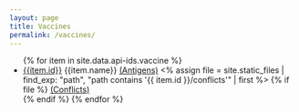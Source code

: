 ```yaml
---
layout: page
title: Vaccines
permalink: /vaccines/
---
```


<ul class="col2">
    {% for item in site.data.api-ids.vaccine %}
        <li><a href="https://opencdsi.org/api/vaccines/{{ item.id }}">{{item.id}}</a> {{item.name}}
        <a href="https://opencdsi.org/api/vaccines/{{ item.id }}/antigens/">(Antigens)</a> 
        <% assign file = site.static_files | find_exp: "path", "path contains '{{ item.id }}/conflicts'" | first %>
        {% if file %}
            <a href="https://opencdsi.org/{{ file.path }}">(Conflicts)</a> </li>
        {% endif %}
    {% endfor %}
</ul>